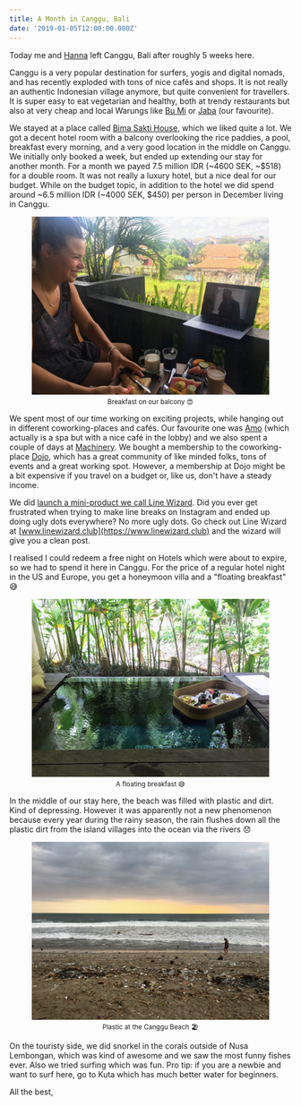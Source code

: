```yaml
---
title: A Month in Canggu, Bali
date: '2019-01-05T12:00:00.000Z'
---
```


Today me and [Hanna](https://www.hannasoderquist.se/) left Canggu, Bali after roughly 5 weeks here.

Canggu is a very popular destination for surfers, yogis and digital nomads, and has recently exploded with tons of nice cafés and shops. It is not really an authentic Indonesian village anymore, but quite convenient for travellers. It is super easy to eat vegetarian and healthy, both at trendy restaurants but also at very cheap and local Warungs like [Bu Mi](https://goo.gl/maps/BT5yRb495Sy) or [Jaba](https://goo.gl/maps/HL2idUZEZJN2) (our favourite).

We stayed at a place called [Bima Sakti House](http://bimasaktihousecanggu.com/), which we liked quite a lot. We got a decent hotel room with a balcony overlooking the rice paddies, a pool, breakfast every morning, and a very good location in the middle on Canggu. We initially only booked a week, but ended up extending our stay for another month. For a month we payed 7.5 million IDR (~4600 SEK, ~$518) for a double room. It was not really a luxury hotel, but a nice deal for our budget. While on the budget topic, in addition to the hotel we did spend around ~6.5 million IDR (~4000 SEK, $450) per person in December living in Canggu.

<div style="text-align:center">
  <figure>
    <img src="./balcony.jpg" alt="Breakfast on our balcony" />
    <figcaption>
      <small>Breakfast on our balcony 😍</small>
    </figcaption>
  </figure>
</div>

We spent most of our time working on exciting projects, while hanging out in different coworking-places and cafés. Our favourite one was [Amo](https://www.amospa.com/) (which actually is a spa but with a nice café in the lobby) and we also spent a couple of days at [Machinery](https://machinerycafebali.wordpress.com/). We bought a membership to the coworking-place [Dojo](https://www.dojobali.org/), which has a great community of like minded folks, tons of events and a great working spot. However, a membership at Dojo might be a bit expensive if you travel on a budget or, like us, don't have a steady income.

We did [launch a mini-product we call Line Wizard](/linewizard). Did you ever get frustrated when trying to make line breaks on Instagram and ended up doing ugly dots everywhere? No more ugly dots. Go check out Line Wizard at [www.linewizard.club](https://www.linewizard.club) and the wizard will give you a clean post.

I realised I could redeem a free night on Hotels which were about to expire, so we had to spend it here in Canggu. For the price of a regular hotel night in the US and Europe, you get a honeymoon villa and a "floating breakfast" 😅

<div style="text-align:center">
  <figure>
    <img src="./breakfast.jpg" alt="Floating breakfast" />
    <figcaption>
      <small>A floating breakfast 😅</small>
    </figcaption>
  </figure>
</div>

In the middle of our stay here, the beach was filled with plastic and dirt. Kind of depressing. However it was apparently not a new phenomenon because every year during the rainy season, the rain flushes down all the plastic dirt from the island villages into the ocean via the rivers 😞

<div style="text-align:center">
  <figure>
    <img src="./beach.jpg" alt="Plastic at the Canggu Beach" />
    <figcaption>
      <small>Plastic at the Canggu Beach 🏖</small>
    </figcaption>
  </figure>
</div>

On the touristy side, we did snorkel in the corals outside of Nusa Lembongan, which was kind of awesome and we saw the most funny fishes ever. Also we tried surfing which was fun. Pro tip: if you are a newbie and want to surf here, go to Kuta which has much better water for beginners.

All the best,
